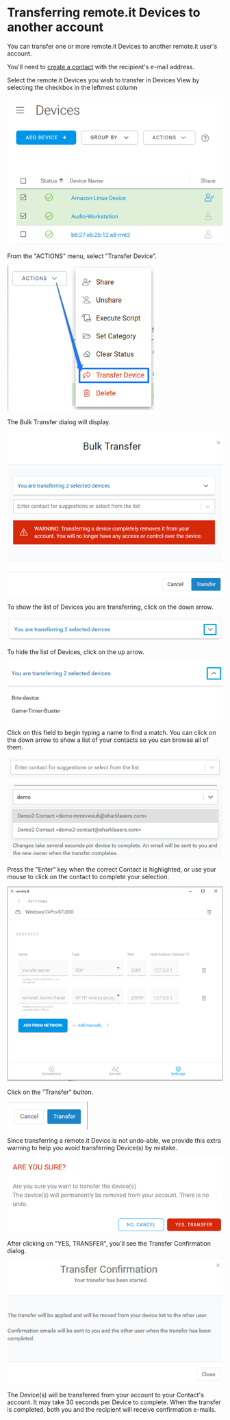 # Transferring remote.it Devices to another account

You can transfer one or more remote.it Devices to another remote.it user's account.

You'll need to [create a contact](managing-contacts/create-a-contact.md) with the recipient's e-mail address.

Select the remote.it Devices you wish to transfer in Devices View by selecting the checkbox in the leftmost column

![](../.gitbook/assets/image%20%28238%29.png)

From the "ACTIONS" menu, select "Transfer Device".

![](../.gitbook/assets/image%20%28251%29.png)

The Bulk Transfer dialog will display.  

![](../.gitbook/assets/image%20%2819%29.png)

To show the list of Devices you are transferring, click on the down arrow.

![](../.gitbook/assets/image%20%28229%29.png)

To hide the list of Devices, click on the up arrow.

![](../.gitbook/assets/image%20%28306%29.png)

Click on this field to begin typing a name to find a match.  You can click on the down arrow to show a list of your contacts so you can browse all of them.

![](../.gitbook/assets/image%20%28185%29.png)

![](../.gitbook/assets/image%20%28108%29.png)

Press the "Enter" key when the correct Contact is highlighted, or use your mouse to click on the contact to complete your selection.

![](../.gitbook/assets/image%20%28373%29.png)

Click on the "Transfer" button.

![](../.gitbook/assets/image%20%28332%29.png)

Since transferring a remote.it Device is not undo-able, we provide this extra warning to help you avoid transferring Device\(s\) by mistake.

![](../.gitbook/assets/image%20%28129%29.png)

After clicking on "YES, TRANSFER", you'll see the Transfer Confirmation dialog.

![](../.gitbook/assets/image%20%28268%29.png)

The Device\(s\) will be transferred from your account to your Contact's account.  It may take 30 seconds per Device to complete.  When the transfer is completed, both you and the recipient will receive confirmation e-mails.

